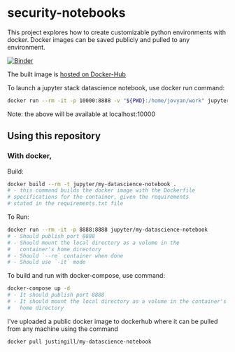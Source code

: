 # security-notebooks
This project explores how to create customizable python environments with docker. Docker images can be saved publicly and pulled to any environment.

[![Binder](https://mybinder.org/badge_logo.svg)](https://mybinder.org/v2/gh/JustinGill21/security-notebooks/HEAD)

The built image is [hosted on Docker-Hub](https://hub.docker.com/repository/docker/justingill/my-datascience-notebook)


To launch a jupyter stack datascience notebook, use docker run command:

```bash
docker run --rm -it -p 10000:8888 -v "${PWD}:/home/jovyan/work" jupyter/datascience-notebook:b418b67c225b
```
Note: the above will be available at localhost:10000

## Using this repository
### With docker,

Build:

```bash
docker build --rm -t jupyter/my-datascience-notebook .
# - this command builds the docker image with the Dockerfile
# specifications for the container, given the requirements
# stated in the requirements.txt file
```

To Run:

```bash
docker run --rm -it -p 8888:8888 jupyter/my-datascience-notebook
# - Should publish port 8888
# - Should mount the local directory as a volume in the
#   container's home directory
# - Should `--rm` container when done
# - Should use `-it` mode
```

To build and run with docker-compose, use command:

```bash
docker-compose up -d
# - It should publish port 8888
# - It should mount the local directory as a volume in the container's
#   home directory
```

I've uploaded a public docker image to dockerhub where it can be pulled from any machine using the command

```bash
docker pull justingill/my-datascience-notebook
```
